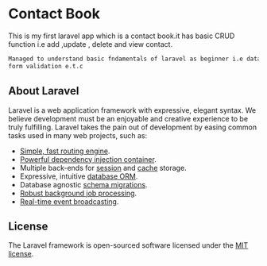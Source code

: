 # Contact Book

 This is my first laravel app which is a contact book.it has basic CRUD function i.e add ,update , delete and view contact.
 
 ```bash
Managed to understand basic fndamentals of laravel as beginner i.e database migrations ,eloquent ,Displaying Variables in Blade ,layouts , Route Naming ,
form validation e.t.c

```
 
 
 
## About Laravel

Laravel is a web application framework with expressive, elegant syntax. We believe development must be an enjoyable and creative experience to be truly fulfilling. Laravel takes the pain out of development by easing common tasks used in many web projects, such as:

- [Simple, fast routing engine](https://laravel.com/docs/routing).
- [Powerful dependency injection container](https://laravel.com/docs/container).
- Multiple back-ends for [session](https://laravel.com/docs/session) and [cache](https://laravel.com/docs/cache) storage.
- Expressive, intuitive [database ORM](https://laravel.com/docs/eloquent).
- Database agnostic [schema migrations](https://laravel.com/docs/migrations).
- [Robust background job processing](https://laravel.com/docs/queues).
- [Real-time event broadcasting](https://laravel.com/docs/broadcasting).










## License

The Laravel framework is open-sourced software licensed under the [MIT license](https://opensource.org/licenses/MIT).
